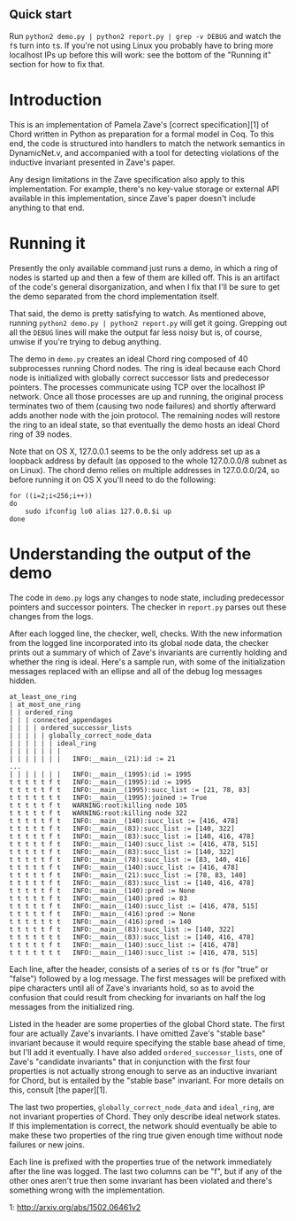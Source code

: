 Quick start
-----------
Run `python2 demo.py | python2 report.py | grep -v DEBUG` and watch the `f`s
turn into `t`s. If you're not using Linux you probably have to bring more
localhost IPs up before this will work: see the bottom of the "Running it"
section for how to fix that.

Introduction
============
This is an implementation of Pamela Zave's [correct specification][1] of Chord
written in Python as preparation for a formal model in Coq. To this end, the
code is structured into handlers to match the network semantics in
DynamicNet.v, and accompanied with a tool for detecting violations of the
inductive invariant presented in Zave's paper.

Any design limitations in the Zave specification also apply to this
implementation. For example, there's no key-value storage or external API
available in this implementation, since Zave's paper doesn't include anything
to that end.

Running it
==========
Presently the only available command just runs a demo, in which a ring of nodes
is started up and then a few of them are killed off. This is an artifact of the
code's general disorganization, and when I fix that I'll be sure to get the
demo separated from the chord implementation itself.

That said, the demo is pretty satisfying to watch. As mentioned above, running
`python2 demo.py | python2 report.py` will get it going. Grepping out all the
`DEBUG` lines will make the output far less noisy but is, of course, unwise if
you're trying to debug anything.

The demo in `demo.py` creates an ideal Chord ring composed of 40 subprocesses
running Chord nodes. The ring is ideal because each Chord node is initialized
with globally correct successor lists and predecessor pointers. The processes
communicate using TCP over the localhost IP network. Once all those processes
are up and running, the original process terminates two of them (causing two
node failures) and shortly afterward adds another node with the join protocol.
The remaining nodes will restore the ring to an ideal state, so that eventually
the demo hosts an ideal Chord ring of 39 nodes.

Note that on OS X, 127.0.0.1 seems to be the only address set up as a
loopback address by default (as opposed to the whole 127.0.0.0/8
subnet as on Linux). The chord demo relies on multiple addresses in
127.0.0.0/24, so before running it on OS X you'll need to do the
following:

```
for ((i=2;i<256;i++))
do
    sudo ifconfig lo0 alias 127.0.0.$i up
done
```

Understanding the output of the demo
====================================
The code in `demo.py` logs any changes to node state, including predecessor
pointers and successor pointers. The checker in `report.py` parses out these
changes from the logs.

After each logged line, the checker, well, checks. With the new information
from the logged line incorporated into its global node data, the checker prints
out a summary of which of Zave's invariants are currently holding and whether
the ring is ideal. Here's a sample run, with some of the initialization
messages replaced with an ellipse and all of the debug log messages hidden.

```
at_least_one_ring
| at_most_one_ring
| | ordered_ring
| | | connected_appendages
| | | | ordered_successor_lists
| | | | | globally_correct_node_data
| | | | | | ideal_ring
| | | | | | |
| | | | | | |	INFO:__main__(21):id := 21
...
| | | | | | |	INFO:__main__(1995):id := 1995
t t t t t f t	INFO:__main__(1995):id := 1995
t t t t t f t	INFO:__main__(1995):succ_list := [21, 78, 83]
t t t t t t t	INFO:__main__(1995):joined := True
t t t t t f t	WARNING:root:killing node 105
t t t t t f t	WARNING:root:killing node 322
t t t t t f t	INFO:__main__(140):succ_list := [416, 478]
t t t t t f t	INFO:__main__(83):succ_list := [140, 322]
t t t t t f t	INFO:__main__(83):succ_list := [140, 416, 478]
t t t t t f t	INFO:__main__(140):succ_list := [416, 478, 515]
t t t t t f t	INFO:__main__(83):succ_list := [140, 322]
t t t t t f t	INFO:__main__(78):succ_list := [83, 140, 416]
t t t t t f t	INFO:__main__(140):succ_list := [416, 478]
t t t t t f t	INFO:__main__(21):succ_list := [78, 83, 140]
t t t t t f t	INFO:__main__(83):succ_list := [140, 416, 478]
t t t t t f t	INFO:__main__(140):pred := None
t t t t t f t	INFO:__main__(140):pred := 83
t t t t t f t	INFO:__main__(140):succ_list := [416, 478, 515]
t t t t t f t	INFO:__main__(416):pred := None
t t t t t t t	INFO:__main__(416):pred := 140
t t t t t f t	INFO:__main__(83):succ_list := [140, 322]
t t t t t t t	INFO:__main__(83):succ_list := [140, 416, 478]
t t t t t f t	INFO:__main__(140):succ_list := [416, 478]
t t t t t t t	INFO:__main__(140):succ_list := [416, 478, 515]
```

Each line, after the header, consists of a series of `t`s or `f`s (for "true"
or "false") followed by a log message. The first messages will be prefixed with
pipe characters until all of Zave's invariants hold, so as to avoid the
confusion that could result from checking for invariants on half the log
messages from the initialized ring.

Listed in the header are some properties of the global Chord state. The first
four are actually Zave's invariants. I have omitted Zave's "stable base"
invariant because it would require specifying the stable base ahead of time,
but I'll add it eventually. I have also added `ordered_successor_lists`, one of
Zave's "candidate invariants" that in conjunction with the first four
properties is not actually strong enough to serve as an inductive invariant for
Chord, but is entailed by the "stable base" invariant. For more details on
this, consult [the paper][1].

The last two properties, `globally_correct_node_data` and `ideal_ring`, are not
invariant properties of Chord. They only describe ideal network states. If this
implementation is correct, the network should eventually be able to make these
two properties of the ring true given enough time without node failures or new
joins.

Each line is prefixed with the properties true of the network immediately after
the line was logged. The last two columns can be "f", but if any of the other
ones aren't true then some invariant has been violated and there's something
wrong with the implementation.

1: http://arxiv.org/abs/1502.06461v2
